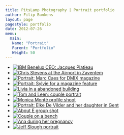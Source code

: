 ```yaml
---
title: PitsLamp Photography | Portrait portfolio
author: Filip Bunkens
layout: page
pagestyle: portfolio
date: 2012-07-26
menu:
  main:
   Name: "Portrait"
   Parent: "Portfolio"
   Weight: 50
---
```


[1]: /images/portfolio/portrait/20130311_ibm_jacques_platieau-0252.jpg
[2]: /images/portfolio/portrait/20120504_dmix_chris_stevens-7140.jpg
[3]: /images/portfolio/portrait/20120716_dmix_marc_caes-2434.jpg
[4]: /images/portfolio/portrait/20110818_clickx_sylvie-2654.jpg
[5]: /images/portfolio/portrait/20090704_livia-7465.jpg
[6]: /images/portfolio/portrait/20130328_Tom_Leen-0229.jpg
[7]: /images/portfolio/portrait/20100410_monica_monte-6161.jpg
[8]: /images/portfolio/portrait/20120421_project-30303030_shoot-10-1297.jpg
[9]: /images/portfolio/portrait/20100822_feestermans-8021.jpg
[10]: /images/portfolio/portrait/20130126_kristof_vanroy-1400.jpg
[11]: /images/portfolio/portrait/20090617_ana_pregnancy-6213.jpg
[12]: /images/portfolio/portrait/20121116_jeff_slough-8004.jpg

* [![IBM Benelux CEO: Jacques Platieau][1]][1]
* [![Chris Stevens at the Airport in Zaventem][2]][2]
* [![Portrait: Marc Caes for DMIX magazine][3]][3]
* [![Portrait: Sylvie for a magazine feature][4]][4]
* [![Livia in a abandoned building][5]][5]
* [![Tom and Leen: couple portrait][6]][6]
* [![Monica Monté profile shoot][7]][7]
* [![Portrait: Elke De Vilder and her daughter in Gent][8]][8]
* [![About E group shot][9]][9]
* [![Couple on a bench][10]][10]
* [![Ana during her pregnancy][11]][11]
* [![Jeff Slough portrait][12]][12]
